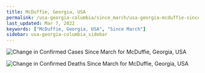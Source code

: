```yaml
---
title: McDuffie, Georgia, USA
permalink: /usa-georgia-columbia/since_march/usa-georgia-mcduffie-since_march.html
last_updated: Mar 7, 2022
keywords: ["McDuffie, Georgia, USA", "Since March"]
sidebar: usa-georgia-columbia_sidebar
---
```


![Change in Confirmed Cases Since March for McDuffie, Georgia, USA](/covid_tracker/images/graphs/usa-georgia-mcduffie-delta_confirmed-since_march_graph.png)

![Change in Confirmed Deaths Since March for McDuffie, Georgia, USA](/covid_tracker/images/graphs/usa-georgia-mcduffie-delta_deaths-since_march_graph.png)
